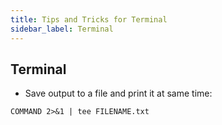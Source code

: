 ```yaml
---
title: Tips and Tricks for Terminal
sidebar_label: Terminal
---
```


## Terminal

* Save output to a file and print it at same time:

`COMMAND 2>&1 | tee FILENAME.txt`
